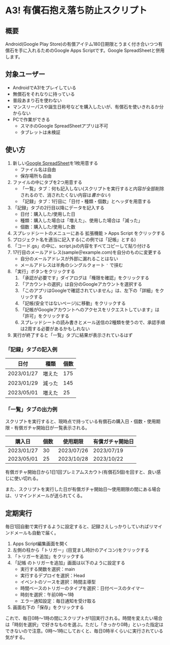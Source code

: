 # A3! 有償石抱え落ち防止スクリプト

## 概要

Android(Google Play Store)の有償アイテム180日期限とうまく付き合いつつ有償石を手に入れるためのGoogle Apps Scriptです。Google SpreadSheetと併用します。

## 対象ユーザー

- AndroidでA3!をプレイしている
- 無償石をそれなりに持っている
- 普段あまり石を使わない
- マンスリーパスや誕生日称号などを購入したいが、有償石を使いきれるか分からない
- PCで作業ができる
  - スマホのGoogle SpreadSheetアプリは不可
  - タブレットは未検証

## 使い方

1. 新しい[Google SpreadSheet](https://docs.google.com/spreadsheets/create?hl=JA)を1枚用意する
    - ファイル名は自由
    - 保存場所も自由
1. ファイルの中にタブを2つ用意する
    - 「一覧」タブ：何も記入しない(スクリプトを実行すると内容が全部削除されるので、消されたくない内容は*書かない*)
    - 「記録」タブ：1行目に「日付・種類・個数」とヘッダを用意する
1. 「記録」タブの2行目以降にデータを記入する
    - 日付：購入した/使用した日
    - 種類：購入した場合は「増えた」、使用した場合は「減った」
    - 個数：購入した/使用した数
1. スプレッドシートのメニューにある 拡張機能 > Apps Script をクリックする
1. プロジェクト名を適当に記入する(この例では「記帳」とする)
1. 「コード.gs」の中に、script.jsの内容をすべてコピーして貼り付ける
1. 17行目のメールアドレス(sample＠example.com)を自分のものに変更する
    - 自分のメールアドレスが外部に漏れることはない
    - メールアドレスは半角のシングルクォート `'` で挟む
1. 「実行」ボタンをクリックする
    1. 「承認が必要です」ダイアログは「権限を確認」をクリックする
    1. 「アカウントの選択」は自分のGoogleアカウントを選択する
    1. 「このアプリはGoogleで確認されていません」は、左下の「詳細」をクリックする
    1. 「記帳(安全ではないページ)に移動」をクリックする
    1. 「記帳がGoogleアカウントへのアクセスをリクエストしています」は「許可」をクリックする
    1. スプレッドシートの読み書きとメール送信の2種類を使うので、承認手順は2周する必要があるかもしれない
1. 実行が終了すると「一覧」タブに結果が表示されているはず

### 「記録」タブの記入例

|  日付  |  種類  | 個数 |
| ---- | ---- | ---- |
| 2023/01/27 | 増えた | 175 |
| 2023/01/29 | 減った | 145 |
| 2023/05/01 | 増えた | 25 |

### 「一覧」タブの出力例

スクリプトを実行すると、現時点で持っている有償石の購入日・個数・使用期限・有償ガチャ開始日が一覧表示される。

| 購入日 | 個数 | 使用期限 | 有償ガチャ開始日 |
| ---- | ---- | ---- | ---- |
| 2023/01/27 | 30 | 2023/07/26 | 2023/07/19 |
| 2023/05/01 | 25 | 2023/10/28 | 2023/10/22 |

有償ガチャ開始日から1日1回プレミアムスカウト(有償石5個)を回すと、良い感じに使い切れる。

また、スクリプトを実行した日が有償ガチャ開始日～使用期限の間にある場合は、リマインドメールが送られてくる。

## 定期実行

毎日1回自動で実行するように設定すると、記録さえしっかりしていればリマインドメールも自動で届く。

1. Apps Script編集画面を開く
1. 左側の柱から「トリガー」(目覚まし時計のアイコン)をクリックする
1. 「トリガーを追加」をクリックする
1. 「記帳 のトリガーを追加」画面は以下のように設定する
    - 実行する関数を選択：main
    - 実行するデプロイを選択：Head
    - イベントのソースを選択：時間主導型
    - 時間ベースのトリガーのタイプを選択：日付ベースのタイマー
    - 時刻を選択：午前0時～1時
    - エラー通知設定：毎日通知を受け取る
1. 画面右下の「保存」をクリックする

これで、毎日0時～1時の間にスクリプトが1回実行される。時間を変えたい場合は「時刻を選択」で好きなものを選ぶ。ただし「きっかり0時」といった指定はできないので注意。0時～1時にしておくと、毎日0時半くらいに実行されている気がする。

